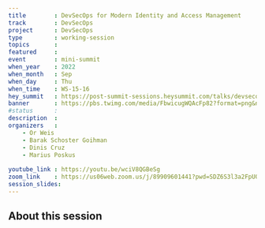 ```yaml
---
title        : DevSecOps for Modern Identity and Access Management
track        : DevSecOps
project      : DevSecOps
type         : working-session
topics       : 
featured     :
event        : mini-summit
when_year    : 2022
when_month   : Sep
when_day     : Thu
when_time    : WS-15-16
hey_summit   : https://post-summit-sessions.heysummit.com/talks/devsecops-for-modern-identity-and-access-management/
banner       : https://pbs.twimg.com/media/FbwicugWQAcFp82?format=png&name=small
#status      : 
description  :
organizers   :
    - Or Weis
    - Barak Schoster Goihman
    - Dinis Cruz
    - Marius Poskus
       
youtube_link : https://youtu.be/wciV8QGBeSg
zoom_link    : https://us06web.zoom.us/j/89909601441?pwd=SDZ6S3l3a2FpU0thZTlIcllTMFB0Zz09
session_slides:
---
```




## About this session
